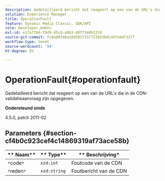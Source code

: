 ```yaml
---
description: Gedetailleerd bericht dat reageert op een van de URL's die in de CDN-validatieaanvraag zijn opgegeven.
solution: Experience Manager
title: OperationFault
feature: Dynamic Media Classic, SDK/API
role: Developer,Admin
exl-id: e1fa7f66-f9d9-45cd-a9b3-d0ff344b137d
source-git-commit: fcda99340a18d5037157723bb3bdca5fa9df3277
workflow-type: tm+mt
source-wordcount: '54'
ht-degree: 0%

---
```


# OperationFault{#operationfault}

Gedetailleerd bericht dat reageert op een van de URL&#39;s die in de CDN-validatieaanvraag zijn opgegeven.

**Ondersteund sinds**

4.5.0, patch 2011-02

## Parameters {#section-cf4b0c923cef4c14869319af73ace58b}

| ** Naam** | ** Type** | ** Beschrijving* |
|---|---|---|
| `*`code`*` | `xsd:int` | Foutcode van de CDN |
| `*`reden`*` | `xsd:string` | Foutbericht van de CDN |
